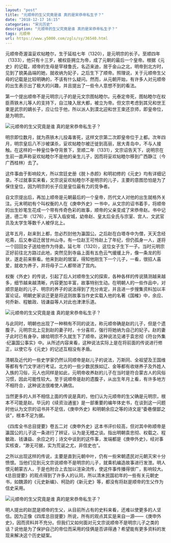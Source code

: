 ```yaml
---
layout: "post"
title: "元顺帝的生父究竟是谁 真的是宋恭帝私生子？"
date: "2018-12-17 16:15"
categories: "宋元历史"
description: "元顺帝的生父究竟是谁 真的是宋恭帝私生子？"
tags: 元顺帝
url: https://www.y5000.com/zgls/sy/36540.html
---
```






元顺帝奇渥温妥欢帖睦尔，生于延枯七年（1320），是元明宗的长子。至顺四年（1333），他只有十三岁，被权臣拥立为帝，成了元朝的最后一个皇帝。根据《元史》的记载，顺帝的生母是罕禄鲁氏，名迈来迪，居于金山之北，明帝到北方时，见到了貌美品端的她，就收纳为妃子，之后生下了顺帝。照理说，关于元顺帝生父母的记载是比较明确的，不该有什么疑问。然而，从元朝开始，有许多人对元顺帝的出生表示出了极大的兴趣，并且提出了一些令人意想不到的看法。

第一个提出顺帝不是元明宗儿子的是元文宗图帖睦尔。元泰定帝死，图帖睦尔在权臣燕铁木儿等人的支持下，自江陵入居大都，被立为帝。但文宗考虑到其兄和世王束是武宗的嫡长子，应让位于他，所以派人到漠北迎和世王束还京师，即皇帝位，是为明宗。

![元顺帝的生父究竟是谁
真的是宋恭帝私生子？](https://img.y5000.com/uploads/allimg/181102/048ac842f00a8387fb0ae053dc6d9834.jpg)

明宗即位数月，就为燕铁木儿投毒害死，这样文宗第二次即皇帝位于上都。次年四月，明宗皇后八不沙被谋杀，妥欢帖睦尔被迁徙到高丽，居大青岛中，不与人接触。在这样的一种皇位争夺背景下，至顺二年（1331），文宗诏告天下，说明宗在生前一直声称妥欢帖睦尔不是他的亲生儿子，因而将妥欢帖睦尔移到广西静江（今广西桂林）去了。

这件事由于影响较大，所以宫廷史册《脱卜赤颜》和明初修的《元史》均有详细记录。不过就事实来看，文宗说妥欢帖睦尔不是明宗的儿子，主要的意图恐怕是为了保住皇位，因为明宗的长子应是皇位最有力的竞争者。

自文宗提出后，再加上顺帝是元朝最后的一个皇帝，历代文人对他的出生就格外关注。元末明初有个叫权衡的人在《庚申外史》一书中，从文宗的诏书着手，将顺帝的出生妙笔生花成一个带有传奇色彩的故事，顺帝的父亲变成了宋恭帝赵。书中记道，德二年（1276），元军入临安城，幼帝赵、皇太后全氏与宗室、宫人、文武官员及太学生等数千人被俘北上。

这年五月，赵来到上都，忽必烈封他为瀛国公。之后赵在白塔寺中为僧，天天念经吃斋，后又奉诏迁居甘州山寺。有一位赵王可怜赵上了年纪，但仍孤身一人，遂将一个回回女子送给他作为侍妾。延七年（1320），这位女子生下一子。当时元明宗正好前往北方路过此地，突然见到寺庙上面有五色云气缓缓上升，像一条龙的形状，遂走前来察看。他来到赵的居室，得知他刚生下一个儿子，一看，很招人喜爱，就收为养子，并将母子二人都带进了宫内。

权衡《外史》的传说，引起了后人对顺帝生父的探索，各种各样的传说猜测越来越多，细节越来越清晰，内容更加丰富，故事特别生动。在明朝人的一些作品中，对顺宗是赵的儿子、明宗的养子的说法得到了充分肯定，并且进一步搜集资料加以丰富论证。明朝史家谈迁更是将这则故事当作史实载入他的名著《国榷》中，余应、何乔新、程敏政、钱谦益等人对此也津津乐道。

![元顺帝的生父究竟是谁
真的是宋恭帝私生子？](https://img.y5000.com/uploads/allimg/181102/31e092ce1d337eae2ee02a135f61cd27.jpg)

与此同时，明朝也出现了一种稍有不同的说法，称元顺帝确是赵的儿子，但是个遗腹子。元明宗北上见到赵的妻子时，十分喜欢，强行将她纳为自己的妃子。赵的妻子此时已有身孕，嫁给明宗不久就生下了顺帝。这种说法见诸于袁忠彻《符台外集·纪瀛国公事实》中。从所述内容来看，这种说法实际上是在将前面的传说进行修正，以使它与《元史》的记述互相没有矛盾。

清朝及近代的一些史学家仍然认同顺帝是赵儿子的说法，万斯同、全祖望及王国维等都有专门文字进行考证。北方的一些少数民族如辽、金等都有收继养子及外姓人入族的习俗，元人也同样是如此，元明帝收养赵的儿子在当时是符合蒙古人的风俗习惯，因此可能性较大。至于说顺帝是赵的遗腹子，从出生年月上看，有许多地方不相符合，这种说法很难使人确信。

当然更多的人并不相信上面的传说是真的，他们认为元顺帝的生父确是元明宗，根本不可能是赵。毕沅的《续资治通鉴》是一部重要的编年体史书，在谈到这一问题时他认为文宗的诏书并不足信，《庚申外史》和明朝余应之等的诗文是“委巷俚鄙之谈”，根本不足为据。

《四库全书总目提要》卷五二对《庚申外史》这本书评价较高，但对其中称顺帝是瀛国公的儿子这一条进行了辨证，认为是无稽之谈。指出明朝袁忠彻、权载之、程敏政、钱谦益、余应之的；诗文中谈到的这件事，发端都是《庚申外史》，经对事实核查，“渺无可据，实为荒诞之尤，非信史也”。

之所以出现这样的传说，主要是直到元朝中叶，仍有一些宋朝遗民对元朝灭宋十分愤恨。当他们见到元文宗说顺帝不是明宗的儿子，就乘机编造故事进行发泄。明人恨元朝蒙古人，于是也附合上去加以渲染流传，使这件事传播得很广，影响较大。《总目提要》的观点得到了许多人的认同，所以清末民国初年的一些有关元朝史书，如魏源的《元史新编》、柯劭的《新元史》等，都没有将赵是顺帝的生父作为信史采用。

![元顺帝的生父究竟是谁
真的是宋恭帝私生子？](https://img.y5000.com/uploads/allimg/181102/d60d05a3386b47ce38e1c504f7b50be3.jpg)

明人提出的赵昆是顺帝的生父，从目前所占有的史料来看，还难以使更多的人坚信。因为正像《四库总目提要》所说，所有的观点其实是来自一源——《庚申外史》，因而资料并不充分。但我们又如何面对元文宗说顺帝不是明宗儿子之类的话？说他是为了保护自己的帝位而采用的伎俩是否讲得通？希望能有更多资料的发现来解决这个历史疑案。
